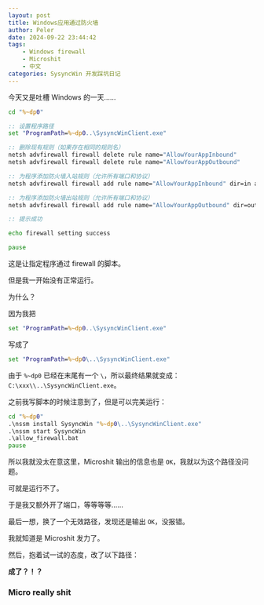 ```yaml
---
layout: post
title: Windows应用通过防火墙
author: Peler
date: 2024-09-22 23:44:42
tags:
    - Windows firewall
    - Microshit
    - 中文
categories: SysyncWin 开发踩坑日记
---
```


今天又是吐槽 Windows 的一天……

```bat
cd "%~dp0"

:: 设置程序路径
set "ProgramPath=%~dp0..\SysyncWinClient.exe"

:: 删除现有规则（如果存在相同的规则名）
netsh advfirewall firewall delete rule name="AllowYourAppInbound"
netsh advfirewall firewall delete rule name="AllowYourAppOutbound"

:: 为程序添加防火墙入站规则（允许所有端口和协议）
netsh advfirewall firewall add rule name="AllowYourAppInbound" dir=in action=allow program="%ProgramPath%" enable=yes profile=domain,private,public

:: 为程序添加防火墙出站规则（允许所有端口和协议）
netsh advfirewall firewall add rule name="AllowYourAppOutbound" dir=out action=allow program="%ProgramPath%" enable=yes profile=domain,private,public

:: 提示成功

echo firewall setting success

pause
```

这是让指定程序通过 firewall 的脚本。

但是我一开始没有正常运行。

为什么？

因为我把
```bat
set "ProgramPath=%~dp0..\SysyncWinClient.exe"
```
写成了
```bat
set "ProgramPath=%~dp0\..\SysyncWinClient.exe"
```

由于 `%~dp0` 已经在末尾有一个 `\`，所以最终结果就变成：`C:\xxx\\..\SysyncWinClient.exe`。

之前我写脚本的时候注意到了，但是可以完美运行：
```bat
cd "%~dp0"
.\nssm install SysyncWin "%~dp0\..\SysyncWinClient.exe"
.\nssm start SysyncWin
.\allow_firewall.bat
pause
```
所以我就没太在意这里，Microshit 输出的信息也是 `OK`，我就以为这个路径没问题。

可就是运行不了。

于是我又额外开了端口，等等等等……

最后一想，换了一个无效路径，发现还是输出 `OK`，没报错。

我就知道是 Microshit 发力了。

然后，抱着试一试的态度，改了以下路径：

**成了？！？**

### Micro really shit